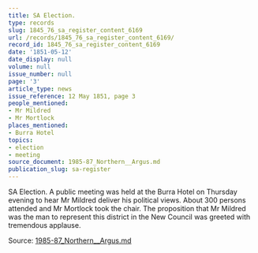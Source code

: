 ```yaml
---
title: SA Election.
type: records
slug: 1845_76_sa_register_content_6169
url: /records/1845_76_sa_register_content_6169/
record_id: 1845_76_sa_register_content_6169
date: '1851-05-12'
date_display: null
volume: null
issue_number: null
page: '3'
article_type: news
issue_reference: 12 May 1851, page 3
people_mentioned:
- Mr Mildred
- Mr Mortlock
places_mentioned:
- Burra Hotel
topics:
- election
- meeting
source_document: 1985-87_Northern__Argus.md
publication_slug: sa-register
---
```


SA Election.  A public meeting was held at the Burra Hotel on Thursday evening to hear Mr Mildred deliver his political views.  About 300 persons attended and Mr Mortlock took the chair.  The proposition that Mr Mildred was the man to represent this district in the New Council was greeted with tremendous applause.

Source: [1985-87_Northern__Argus.md](/downloads/markdown/1985-87_Northern__Argus.md)
